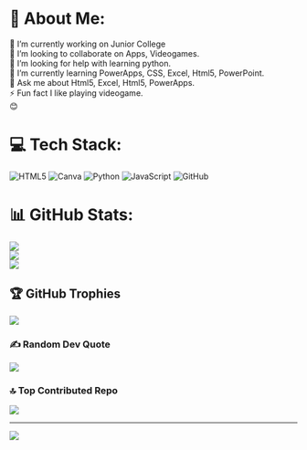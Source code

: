 # 💫 About Me:
🔭 I’m currently working on Junior College<br>👯 I’m looking to collaborate on Apps, Videogames.<br>🤝 I’m looking for help with learning python.<br>🌱 I’m currently learning PowerApps, CSS, Excel, Html5, PowerPoint.<br>💬 Ask me about Html5, Excel, Html5, PowerApps.<br>⚡ Fun fact I like playing videogame.<br>😊


# 💻 Tech Stack:
![HTML5](https://img.shields.io/badge/html5-%23E34F26.svg?style=for-the-badge&logo=html5&logoColor=white) ![Canva](https://img.shields.io/badge/Canva-%2300C4CC.svg?style=for-the-badge&logo=Canva&logoColor=white) ![Python](https://img.shields.io/badge/python-3670A0?style=for-the-badge&logo=python&logoColor=ffdd54) ![JavaScript](https://img.shields.io/badge/javascript-%23323330.svg?style=for-the-badge&logo=javascript&logoColor=%23F7DF1E) ![GitHub](https://img.shields.io/badge/github-%23121011.svg?style=for-the-badge&logo=github&logoColor=white)
# 📊 GitHub Stats:
![](https://github-readme-stats.vercel.app/api?username=Asiel-beep&theme=prussian&hide_border=false&include_all_commits=false&count_private=false)<br/>
![](https://github-readme-streak-stats.herokuapp.com/?user=Asiel-beep&theme=prussian&hide_border=false)<br/>
![](https://github-readme-stats.vercel.app/api/top-langs/?username=Asiel-beep&theme=prussian&hide_border=false&include_all_commits=false&count_private=false&layout=compact)

## 🏆 GitHub Trophies
![](https://github-profile-trophy.vercel.app/?username=Asiel-beep&theme=monokai&no-frame=false&no-bg=true&margin-w=4)

### ✍️ Random Dev Quote
![](https://quotes-github-readme.vercel.app/api?type=horizontal&theme=radical)

### 🔝 Top Contributed Repo
![](https://github-contributor-stats.vercel.app/api?username=Asiel-beep&limit=5&theme=dark&combine_all_yearly_contributions=true)

---
[![](https://visitcount.itsvg.in/api?id=Asiel-beep&icon=0&color=0)](https://visitcount.itsvg.in)

<!-- Proudly created with GPRM ( https://gprm.itsvg.in ) -->